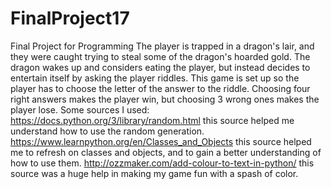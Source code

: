 # FinalProject17
Final Project for Programming
The player is trapped in a dragon's lair, and they were caught trying to steal some of the dragon's hoarded gold. The dragon wakes up and considers eating the player, but instead decides to entertain itself by asking the player riddles. This game is set up so the player has to choose the letter of the answer to the riddle. Choosing four right answers makes the player win, but choosing 3 wrong ones makes the player lose. 
Some sources I used:
  https://docs.python.org/3/library/random.html
    this source helped me understand how to use the random generation.
  https://www.learnpython.org/en/Classes_and_Objects
    this source helped me to refresh on classes and objects, and to gain a better understanding of how to use them.
  http://ozzmaker.com/add-colour-to-text-in-python/
    this source was a huge help in making my game fun with a spash of color.
